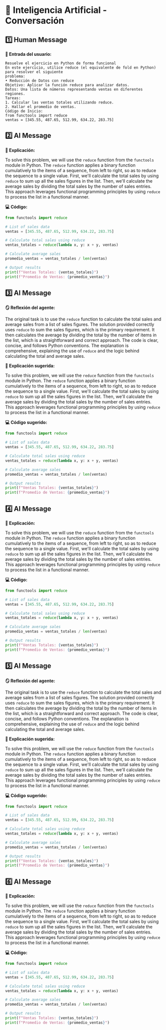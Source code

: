 # 🧠 **Inteligencia Artificial - Conversación**

## 1️⃣ Human Message

**🧑 Entrada del usuario:**

```
Resuelve el ejercicio en Python de forma funcional
En este ejercicio, utilice reduce (el equivalente de fold en Python) para resolver el siguiente
problema:
• Reducción de Datos con reduce
Objetivo: Aplicar la función reduce para analizar datos.
Datos: Una lista de números representando ventas en diferentes regiones.
Tareas:
1. Calcular las ventas totales utilizando reduce.
2. Hallar el promedio de ventas.
Código de Inicio:
from functools import reduce
ventas = [345.55, 487.65, 512.99, 634.22, 283.75]
```

## 2️⃣ AI Message

**🧠 Explicación:**

To solve this problem, we will use the `reduce` function from the `functools` module in Python. The `reduce` function applies a binary function cumulatively to the items of a sequence, from left to right, so as to reduce the sequence to a single value. First, we'll calculate the total sales by using `reduce` to sum up all the sales figures in the list. Then, we'll calculate the average sales by dividing the total sales by the number of sales entries. This approach leverages functional programming principles by using `reduce` to process the list in a functional manner.

**💻 Código:**

```python
from functools import reduce

# List of sales data
ventas = [345.55, 487.65, 512.99, 634.22, 283.75]

# Calculate total sales using reduce
ventas_totales = reduce(lambda x, y: x + y, ventas)

# Calculate average sales
promedio_ventas = ventas_totales / len(ventas)

# Output results
print(f"Ventas Totales: {ventas_totales}")
print(f"Promedio de Ventas: {promedio_ventas}")
```
## 3️⃣ AI Message

**🪞 Reflexión del agente:**

The original task is to use the `reduce` function to calculate the total sales and average sales from a list of sales figures. The solution provided correctly uses `reduce` to sum the sales figures, which is the primary requirement. It then calculates the average by dividing the total by the number of items in the list, which is a straightforward and correct approach. The code is clear, concise, and follows Python conventions. The explanation is comprehensive, explaining the use of `reduce` and the logic behind calculating the total and average sales.

**🧠 Explicación sugerida:**

To solve this problem, we will use the `reduce` function from the `functools` module in Python. The `reduce` function applies a binary function cumulatively to the items of a sequence, from left to right, so as to reduce the sequence to a single value. First, we'll calculate the total sales by using `reduce` to sum up all the sales figures in the list. Then, we'll calculate the average sales by dividing the total sales by the number of sales entries. This approach leverages functional programming principles by using `reduce` to process the list in a functional manner.

**💻 Código sugerido:**

```python
from functools import reduce

# List of sales data
ventas = [345.55, 487.65, 512.99, 634.22, 283.75]

# Calculate total sales using reduce
ventas_totales = reduce(lambda x, y: x + y, ventas)

# Calculate average sales
promedio_ventas = ventas_totales / len(ventas)

# Output results
print(f"Ventas Totales: {ventas_totales}")
print(f"Promedio de Ventas: {promedio_ventas}")
```
## 4️⃣ AI Message

**🧠 Explicación:**

To solve this problem, we will use the `reduce` function from the `functools` module in Python. The `reduce` function applies a binary function cumulatively to the items of a sequence, from left to right, so as to reduce the sequence to a single value. First, we'll calculate the total sales by using `reduce` to sum up all the sales figures in the list. Then, we'll calculate the average sales by dividing the total sales by the number of sales entries. This approach leverages functional programming principles by using `reduce` to process the list in a functional manner.

**💻 Código:**

```python
from functools import reduce

# List of sales data
ventas = [345.55, 487.65, 512.99, 634.22, 283.75]

# Calculate total sales using reduce
ventas_totales = reduce(lambda x, y: x + y, ventas)

# Calculate average sales
promedio_ventas = ventas_totales / len(ventas)

# Output results
print(f"Ventas Totales: {ventas_totales}")
print(f"Promedio de Ventas: {promedio_ventas}")
```
## 5️⃣ AI Message

**🪞 Reflexión del agente:**

The original task is to use the `reduce` function to calculate the total sales and average sales from a list of sales figures. The solution provided correctly uses `reduce` to sum the sales figures, which is the primary requirement. It then calculates the average by dividing the total by the number of items in the list, which is a straightforward and correct approach. The code is clear, concise, and follows Python conventions. The explanation is comprehensive, explaining the use of `reduce` and the logic behind calculating the total and average sales.

**🧠 Explicación sugerida:**

To solve this problem, we will use the `reduce` function from the `functools` module in Python. The `reduce` function applies a binary function cumulatively to the items of a sequence, from left to right, so as to reduce the sequence to a single value. First, we'll calculate the total sales by using `reduce` to sum up all the sales figures in the list. Then, we'll calculate the average sales by dividing the total sales by the number of sales entries. This approach leverages functional programming principles by using `reduce` to process the list in a functional manner.

**💻 Código sugerido:**

```python
from functools import reduce

# List of sales data
ventas = [345.55, 487.65, 512.99, 634.22, 283.75]

# Calculate total sales using reduce
ventas_totales = reduce(lambda x, y: x + y, ventas)

# Calculate average sales
promedio_ventas = ventas_totales / len(ventas)

# Output results
print(f"Ventas Totales: {ventas_totales}")
print(f"Promedio de Ventas: {promedio_ventas}")
```
## 6️⃣ AI Message

**🧠 Explicación:**

To solve this problem, we will use the `reduce` function from the `functools` module in Python. The `reduce` function applies a binary function cumulatively to the items of a sequence, from left to right, so as to reduce the sequence to a single value. First, we'll calculate the total sales by using `reduce` to sum up all the sales figures in the list. Then, we'll calculate the average sales by dividing the total sales by the number of sales entries. This approach leverages functional programming principles by using `reduce` to process the list in a functional manner.

**💻 Código:**

```python
from functools import reduce

# List of sales data
ventas = [345.55, 487.65, 512.99, 634.22, 283.75]

# Calculate total sales using reduce
ventas_totales = reduce(lambda x, y: x + y, ventas)

# Calculate average sales
promedio_ventas = ventas_totales / len(ventas)

# Output results
print(f"Ventas Totales: {ventas_totales}")
print(f"Promedio de Ventas: {promedio_ventas}")
```
